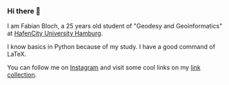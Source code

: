 ### Hi there 👋

I am Fabian Bloch, a 25 years old student of "Geodesy and Geoinformatics" at [HafenCity University Hamburg](https://www.hcu-hamburg.de/master/geo).

I know basics in Python because of my study. I have a good command of LaTeX.

You can follow me on [Instagram](https://www.instagram.com/fub1_b10ch.geo/) and visit some cool links on my [link collection](https://bloch-geo.de/links).
